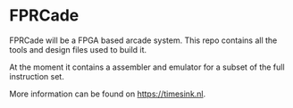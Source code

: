 # FPRCade

FPRCade will be a FPGA based arcade system.  This repo contains all the tools
and design files used to build it.

At the moment it contains a assembler and emulator for a subset of the full
instruction set.

More information can be found on <https://timesink.nl>.

